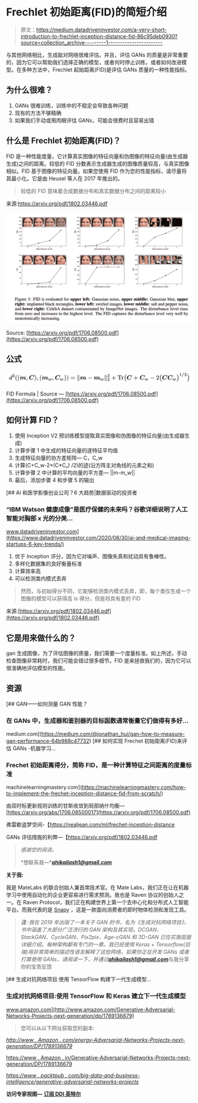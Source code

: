 # Frechlet 初始距离(FID)的简短介绍

> 原文：<https://medium.datadriveninvestor.com/a-very-short-introduction-to-frechlet-inception-distance-fid-86c95deb0930?source=collection_archive---------1----------------------->

与其他网络相比，生成敌对网络很难评估。并且，评估 GANs 的质量是非常重要的，因为它可以帮助我们选择正确的模型，或者何时停止训练，或者如何改进模型。在多种方法中，Frechlet 起始距离(FID)是评估 GANs 质量的一种性能指标。

## 为什么很难？

1.  GANs 很难训练，训练中的不稳定会导致各种问题
2.  现有的方法不够精确
3.  如果我们手动或用肉眼评估 GANs，可能会很费时且容易出错

## 什么是 Frechlet 初始距离(FID)？

FID 是一种性能度量，它计算真实图像的特征向量和伪图像的特征向量(由生成器生成)之间的距离。较低的 FID 分数表示生成器生成的图像质量较高，与真实图像相似。FID 基于图像的特征向量。如果您使用 FID 作为您的性能指标，请尽量将其最小化。它是由 Heusel 等人在 2017 年推出的。

> 较低的 FID 意味着合成数据分布和真实数据分布之间的距离较小

来源:https://arxiv.org/pdf/1802.03446.pdf

![](img/a25badf58f2b54e760d3a708a69cc9fb.png)

Source: [https://arxiv.org/pdf/1706.08500.pdf](https://arxiv.org/pdf/1706.08500.pdf)

## **公式**

![](img/be6ff57216e908368a8c584ff166ccf9.png)

FID Formula | Source — [https://arxiv.org/pdf/1706.08500.pdf](https://arxiv.org/pdf/1706.08500.pdf)

## **如何计算 FID？**

1.  使用 Inception V2 预训练模型提取真实图像和伪图像的特征向量(由生成器生成)
2.  计算步骤 1 中生成的特征向量的逐特征平均值
3.  生成特征向量的协方差矩阵— C，C_w
4.  计算(C+C_w-2*(C*Cₓ) /2)的迹(沿方阵主对角线的元素之和)
5.  计算步骤 2 中计算的平均向量的平方差— ||m-m_w||
6.  最后，添加步骤 4 和步骤 5 的输出

[](https://www.datadriveninvestor.com/2020/08/30/ai-and-medical-imaging-startups-6-key-trends/) [## AI 和医学影像创业公司？6 大趋势|数据驱动的投资者

### “IBM Watson 健康成像”是医疗保健的未来吗？谷歌详细说明了人工智能对胸部 x 光的分类…

www.datadriveninvestor.com](https://www.datadriveninvestor.com/2020/08/30/ai-and-medical-imaging-startups-6-key-trends/) 

1.  优于 Inception 评分，因为它对噪声、图像失真和扰动具有鲁棒性。
2.  多样化数据集的良好衡量标准
3.  计算效率高
4.  可以检测类内模式丢弃

> 然而，与初始得分不同，它能够检测类内模式丢弃，即，每个类仅生成一个图像的模型可以获得高 is 得分，但是将具有差的 FID

来源:[https://arxiv.org/pdf/1802.03446.pdf](https://arxiv.org/pdf/1802.03446.pdf)

## 它是用来做什么的？

gan 生成图像，为了评估图像的质量，我们需要一个度量标准。如上所述，手动检查图像非常耗时，我们可能会错过很多细节。FID 是来拯救我们的，因为它可以很准确地评估模型的性能。

## 资源

[](https://medium.com/@jonathan_hui/gan-how-to-measure-gan-performance-64b988c47732) [## GAN——如何测量 GAN 性能？

### 在 GANs 中，生成器和鉴别器的目标函数通常衡量它们做得有多好…

medium.com](https://medium.com/@jonathan_hui/gan-how-to-measure-gan-performance-64b988c47732) [](https://machinelearningmastery.com/how-to-implement-the-frechet-inception-distance-fid-from-scratch/) [## 如何实现 Frechet 初始距离(FID)来评估 GANs -机器学习…

### Frechet 初始距离得分，简称 FID，是一种计算特征之间距离的度量标准

machinelearningmastery.com](https://machinelearningmastery.com/how-to-implement-the-frechet-inception-distance-fid-from-scratch/) 

由双时标更新规则训练的甘斯收敛到局部纳什均衡—[https://arxiv.org/abs/1706.08500017](https://arxiv.org/pdf/1706.08500.pdf)

弗雷歇盗梦空间-【https://nealjean.com/ml/frechet-inception-distance 

GANs 评估措施的利弊—【https://arxiv.org/pdf/1802.03446.pdf 

> *感谢您的阅读。*
> 
> *想联系我—****ahikailash1@gmail.com***

**关于我:**

我是 MateLabs 的联合创始人兼首席技术官。在 Mate Labs，我们正在让在机器学习中使用自动化的企业更容易进行需求预测。我也是 Raven 协议的创始人之一。在 Raven Protocol，我们正在构建世界上第一个去中心化和分布式人工智能平台。而我代表的是 [Snapy](https://play.google.com/store/apps/details?id=ai.snapy.snapy_collect&hl=en_IN) ，这是一款面向消费者的即时物体检测和发现工具。

> ***注*** *:我在 2019 年出版了一本关于 GAN 的书，名为《生成对抗网络项目》，书中涵盖了大部分广泛流行的 GAN 架构及其实现。DCGAN、StackGAN、CycleGAN、Pix2pix、Age-cGAN 和 3D-GAN 已在实施层面详细介绍。每种架构都有专门的一章。我已经使用 Keras + Tensorflow(后端)用非常简单的描述性语言解释了这些网络。如果你正在开发 GANs 或者打算使用 GANs，请阅读一下，并通过****ahikailash1@gmail.com***与我分享你的宝贵反馈

[](http://www.amazon.com/Generative-Adversarial-Networks-Projects-next-generation/dp/1789136679) [## 生成对抗网络项目:使用 TensorFlow 构建下一代生成模型…

### 生成对抗网络项目:使用 TensorFlow 和 Keras 建立下一代生成模型

www.amazon.com](http://www.amazon.com/Generative-Adversarial-Networks-Projects-next-generation/dp/1789136679) 

> 您可以从以下网址获取您的副本:

[*http://www . Amazon . com/energy-Adversarial-Networks-Projects-next-generation/DP/1789136679*](http://www.amazon.com/Generative-Adversarial-Networks-Projects-next-generation/dp/1789136679)

[https://www . Amazon . in/Generative-Adversarial-Networks-Projects-next-generation/DP/1789136679](https://www.amazon.in/Generative-Adversarial-Networks-Projects-next-generation/dp/1789136679?fbclid=IwAR0X2pDk4CTxn5GqWmBbKIgiB38WmFX-sqCpBNI8k9Z8I-KCQ7VWRpJXm7I)

[*https://www . packtpub . com/big-data-and-business-intelligence/generative-adversarial-networks-projects*](https://www.packtpub.com/big-data-and-business-intelligence/generative-adversarial-networks-projects?fbclid=IwAR2OtU21faMFPM4suH_HJmy_DRQxOVwJZB0kz3ZiSbFb_MW7INYCqqV7U0c)

**访问专家视图—** [**订阅 DDI 英特尔**](https://datadriveninvestor.com/ddi-intel)